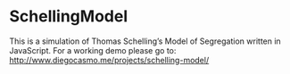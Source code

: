 SchellingModel
==============
This is a simulation of Thomas Schelling’s Model of Segregation written in JavaScript. For a working 
demo please go to: http://www.diegocasmo.me/projects/schelling-model/
